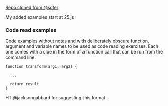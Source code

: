 
[Repo cloned from @sofer](https://github.com/sofer/code-read-examples)

My added examples start at 25.js 

###  Code read examples

 Code examples without notes and with deliberately obscure function, argument and variable names to be used as code reading exercises. Each one comes with a clue in the form of a function call that can be run from the command line.

```
function transform(arg1, arg2) {
  
  ...

  return result
}
```

HT @jacksongabbard for suggesting this format 

